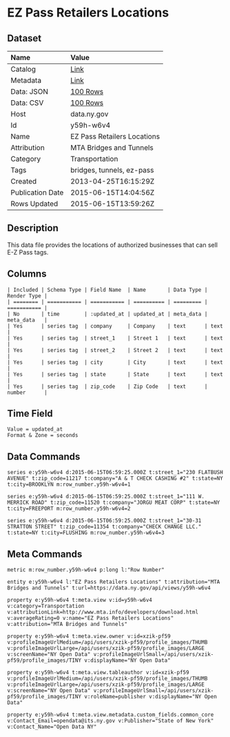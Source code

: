 # EZ Pass Retailers Locations

## Dataset

| Name | Value |
| :--- | :---- |
| Catalog | [Link](https://catalog.data.gov/dataset/ez-pass-retailers-locations) |
| Metadata | [Link](https://data.ny.gov/api/views/y59h-w6v4) |
| Data: JSON | [100 Rows](https://data.ny.gov/api/views/y59h-w6v4/rows.json?max_rows=100) |
| Data: CSV | [100 Rows](https://data.ny.gov/api/views/y59h-w6v4/rows.csv?max_rows=100) |
| Host | data.ny.gov |
| Id | y59h-w6v4 |
| Name | EZ Pass Retailers Locations |
| Attribution | MTA Bridges and Tunnels |
| Category | Transportation |
| Tags | bridges, tunnels, ez-pass |
| Created | 2013-04-25T16:15:29Z |
| Publication Date | 2015-06-15T14:04:56Z |
| Rows Updated | 2015-06-15T13:59:26Z |

## Description

This data file provides the locations of authorized businesses that can sell E-Z Pass tags.

## Columns

```ls
| Included | Schema Type | Field Name  | Name       | Data Type | Render Type |
| ======== | =========== | =========== | ========== | ========= | =========== |
| No       | time        | :updated_at | updated_at | meta_data | meta_data   |
| Yes      | series tag  | company     | Company    | text      | text        |
| Yes      | series tag  | street_1    | Street 1   | text      | text        |
| Yes      | series tag  | street_2    | Street 2   | text      | text        |
| Yes      | series tag  | city        | City       | text      | text        |
| Yes      | series tag  | state       | State      | text      | text        |
| Yes      | series tag  | zip_code    | Zip Code   | text      | number      |
```

## Time Field

```ls
Value = updated_at
Format & Zone = seconds
```

## Data Commands

```ls
series e:y59h-w6v4 d:2015-06-15T06:59:25.000Z t:street_1="230 FLATBUSH AVENUE" t:zip_code=11217 t:company="A & T CHECK CASHING #2" t:state=NY t:city=BROOKLYN m:row_number.y59h-w6v4=1

series e:y59h-w6v4 d:2015-06-15T06:59:25.000Z t:street_1="111 W. MERRICK ROAD" t:zip_code=11520 t:company="JORGU MEAT CORP" t:state=NY t:city=FREEPORT m:row_number.y59h-w6v4=2

series e:y59h-w6v4 d:2015-06-15T06:59:25.000Z t:street_1="30-31 STRATTON STREET" t:zip_code=11354 t:company="CHECK CHANGE LLC." t:state=NY t:city=FLUSHING m:row_number.y59h-w6v4=3
```

## Meta Commands

```ls
metric m:row_number.y59h-w6v4 p:long l:"Row Number"

entity e:y59h-w6v4 l:"EZ Pass Retailers Locations" t:attribution="MTA Bridges and Tunnels" t:url=https://data.ny.gov/api/views/y59h-w6v4

property e:y59h-w6v4 t:meta.view v:id=y59h-w6v4 v:category=Transportation v:attributionLink=http://www.mta.info/developers/download.html v:averageRating=0 v:name="EZ Pass Retailers Locations" v:attribution="MTA Bridges and Tunnels"

property e:y59h-w6v4 t:meta.view.owner v:id=xzik-pf59 v:profileImageUrlMedium=/api/users/xzik-pf59/profile_images/THUMB v:profileImageUrlLarge=/api/users/xzik-pf59/profile_images/LARGE v:screenName="NY Open Data" v:profileImageUrlSmall=/api/users/xzik-pf59/profile_images/TINY v:displayName="NY Open Data"

property e:y59h-w6v4 t:meta.view.tableauthor v:id=xzik-pf59 v:profileImageUrlMedium=/api/users/xzik-pf59/profile_images/THUMB v:profileImageUrlLarge=/api/users/xzik-pf59/profile_images/LARGE v:screenName="NY Open Data" v:profileImageUrlSmall=/api/users/xzik-pf59/profile_images/TINY v:roleName=publisher v:displayName="NY Open Data"

property e:y59h-w6v4 t:meta.view.metadata.custom_fields.common_core v:Contact_Email=opendata@its.ny.gov v:Publisher="State of New York" v:Contact_Name="Open Data NY"
```